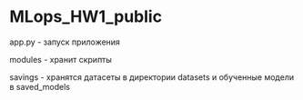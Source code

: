 # MLops_HW1_public

app.py - запуск приложения

modules - хранит скрипты

savings - хранятся датасеты в директории datasets  и обученные модели в saved_models

